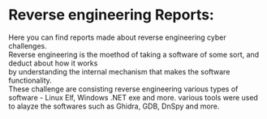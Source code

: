 # Reverse engineering Reports:<br>
Here you can find reports made about reverse engineering cyber challenges.<br>
Reverse engineering is the moethod of taking a software of some sort, and deduct about how it works<br>
by understanding the internal mechanism that makes the software functionality.<br>
These challenge are consisting reverse engineering various types of software - Linux Elf, Windows .NET exe and more.
various tools were used to alayze the softwares such as Ghidra, GDB, DnSpy and more.
